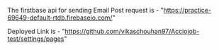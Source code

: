 The firstbase api for sending Email Post request is - "https://practice-69649-default-rtdb.firebaseio.com/"

Deployed Link is - "https://github.com/vikaschouhan97/Acciojob-test/settings/pages"
